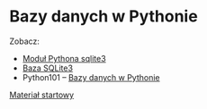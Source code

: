 # Bazy danych w Pythonie

Zobacz:
- [Moduł Pythona sqlite3](https://docs.python.org/3.6/library/sqlite3.html)
- [Baza SQLite3](https://www.sqlite.org/)
- Python101 – [Bazy danych w Pythonie](http://python101.rtfd.io)

[Materiał startowy](dane_start.zip)

